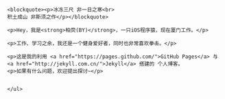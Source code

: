  <!--copied from markdown -->
    <blockquote><p>冰冻三尺 非一日之寒<br>
    积土成山 非斯须之作</p></blockquote>

    <p>Hey，我是<strong>柏荧(BY)</strong>，一只iOS程序猿，现在厦门工作。</p>

    <p>工作、学习之余，我还是一个健身爱好者，同时也非常喜欢拳击。</p>

    <p>这是我的利用 <a href="https://pages.github.com/">GitHub Pages</a> 与 <a href="http://jekyll.com.cn/">Jekyll</a> 搭建的 个人博客。
    <p>如果有什么问题，欢迎提出探讨~</p>


    </ul>
</div>
